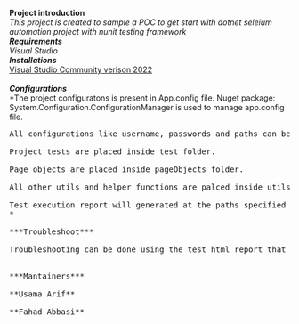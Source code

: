 **Project introduction**<br/>
*This project is created to sample a POC to get start with dotnet seleium automation project with nunit testing framework* <br/>
***Requirements***<br/>
*Visual Studio*<br/>
***Installations***<br/>
[Visual Studio Community verison 2022](https://docs.microsoft.com/en-us/visualstudio/install/install-visual-studio?view=vs-2022)<br/>
<br/>***Configurations***<br/>
*The project configuratons is present in App.config file. Nuget package: System.Configuration.ConfigurationManager is used to manage app.config file.<br/>
<pre >All configurations like username, passwords and paths can be placed in this file..<br/>
Project tests are placed inside test folder.<br/>
Page objects are placed inside pageObjects folder.<br/>
All other utils and helper functions are palced inside utils folder.<br/>
Test execution report will generated at the paths specified inside app.config file.<br/>*
<br/>***Troubleshoot***<br/>
Troubleshooting can be done using the test html report that will not only contains the test execution results but will also contains screenshots for failed test that will help in test faiuire anlysis.<br/>
<br/>***Mantainers***<br/>
**Usama Arif**<br/>
**Fahad Abbasi**<br/>
